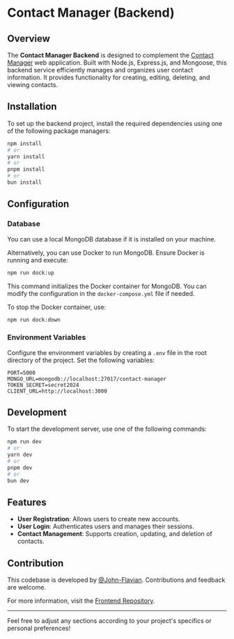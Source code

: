 # Contact Manager (Backend)

## Overview

The **Contact Manager Backend** is designed to complement the [Contact Manager](https://github.com/John-Flavian/hux-assessment-frontend) web application. Built with Node.js, Express.js, and Mongoose, this backend service efficiently manages and organizes user contact information. It provides functionality for creating, editing, deleting, and viewing contacts.

## Installation

To set up the backend project, install the required dependencies using one of the following package managers:

```bash
npm install
# or
yarn install
# or
pnpm install
# or
bun install
```

## Configuration

### Database

You can use a local MongoDB database if it is installed on your machine.

Alternatively, you can use Docker to run MongoDB. Ensure Docker is running and execute:

```bash
npm run dock:up
```

This command initializes the Docker container for MongoDB. You can modify the configuration in the `docker-compose.yml` file if needed.

To stop the Docker container, use:

```bash
npm run dock:down
```

### Environment Variables

Configure the environment variables by creating a `.env` file in the root directory of the project. Set the following variables:

```env
PORT=5000
MONGO_URL=mongodb://localhost:27017/contact-manager
TOKEN_SECRET=secret2024
CLIENT_URL=http://localhost:3000
```

## Development

To start the development server, use one of the following commands:

```bash
npm run dev
# or
yarn dev
# or
pnpm dev
# or
bun dev
```

## Features

- **User Registration**: Allows users to create new accounts.
- **User Login**: Authenticates users and manages their sessions.
- **Contact Management**: Supports creation, updating, and deletion of contacts.

## Contribution

This codebase is developed by [@John-Flavian](https://github.com/John-Flavian). Contributions and feedback are welcome.

For more information, visit the [Frontend Repository](https://github.com/John-Flavian/hux-assessment-frontend).

---

Feel free to adjust any sections according to your project's specifics or personal preferences!
